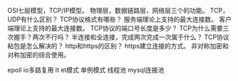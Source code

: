 OSI七层模型，TCP/IP模型。
物理层，数据链路层，网络层三个的功能。
TCP， UDP有什么区别？
TCP协议格式有哪些？
服务端理论上支持的最大连接数。
客户端理论上支持的最大连接数。
TCP协议的端口号长度是多少？
TCP为什么需要三次握手？两次不行吗？
半连接和全连接，完成两次完成一次属于什么？
TCP协议粘包是怎么解决的？
http和https的区别？
https建立连接的方式。
非对称加密和对称加密的综合使用。

epoll io多路复用
lt et模式
单例模式
线程池
mysql连接池










